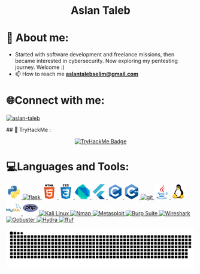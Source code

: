 
<h1 align="center"> Aslan Taleb</h1>

# 🦁 About me:


- Started with software development and freelance missions, then became interested in cybersecurity. Now exploring my pentesting journey. Welcome :)
- 📫 How to reach me **aslantalebselim@gmail.com**

# 🌐Connect with me:

<a href="https://linkedin.com/in/aslan-taleb" target="blank"><img align="center" src="https://raw.githubusercontent.com/rahuldkjain/github-profile-readme-generator/master/src/images/icons/Social/linked-in-alt.svg" alt="aslan-taleb" height="30" width="40" /></a>

</p>
## 🚩 TryHackMe :

<p align="center">
  <a href="https://tryhackme.com/p/AslaN">
    <img src="https://tryhackme-badges.s3.amazonaws.com/AslaN.png" alt="TryHackMe Badge">
  </a>
</p>

# 💻Languages and Tools:

<p align="left"><a href="https://www.python.org" target="_blank" rel="noreferrer"> <img src="https://raw.githubusercontent.com/devicons/devicon/master/icons/python/python-original.svg" alt="python" width="40" height="40"/><a href="https://flask.palletsprojects.com/" target="_blank" rel="noreferrer"> <img src="https://www.vectorlogo.zone/logos/pocoo_flask/pocoo_flask-icon.svg" alt="flask" width="40" height="40"/> </a> </a><a href="https://www.w3.org/html/" target="_blank" rel="noreferrer"> <img src="https://raw.githubusercontent.com/devicons/devicon/master/icons/html5/html5-original-wordmark.svg" alt="html5" width="40" height="40"/> </a><a href="https://www.w3schools.com/css/" target="_blank" rel="noreferrer"> <img src="https://raw.githubusercontent.com/devicons/devicon/master/icons/css3/css3-original-wordmark.svg" alt="css3" width="40" height="40"/> </a><a href="https://dart.dev" target="_blank" rel="noreferrer"> <img src="https://raw.githubusercontent.com/devicons/devicon/master/icons/dart/dart-original.svg" alt="dart" width="40" height="40"/> </a><a href="https://flutter.dev" target="_blank" rel="noreferrer"> <img src="https://raw.githubusercontent.com/devicons/devicon/master/icons/flutter/flutter-original.svg" alt="flutter" width="40" height="40"/> </a> <a href="https://www.cprogramming.com/" target="_blank" rel="noreferrer"> <img src="https://raw.githubusercontent.com/devicons/devicon/master/icons/c/c-original.svg" alt="c" width="40" height="40"/> </a> <a href="https://www.w3schools.com/cpp/" target="_blank" rel="noreferrer"> <img src="https://raw.githubusercontent.com/devicons/devicon/master/icons/cplusplus/cplusplus-original.svg" alt="cplusplus" width="40" height="40"/> </a>  <a href="https://git-scm.com/" target="_blank" rel="noreferrer"> <img src="https://www.vectorlogo.zone/logos/git-scm/git-scm-icon.svg" alt="git" width="40" height="40"/> </a>  <a href="https://www.java.com" target="_blank" rel="noreferrer"> <img src="https://raw.githubusercontent.com/devicons/devicon/master/icons/java/java-original.svg" alt="java" width="40" height="40"/> </a> <a href="https://www.linux.org/" target="_blank" rel="noreferrer"> <img src="https://raw.githubusercontent.com/devicons/devicon/master/icons/linux/linux-original.svg" alt="linux" width="40" height="40"/> </a> <a href="https://www.mysql.com/" target="_blank" rel="noreferrer"> <img src="https://raw.githubusercontent.com/devicons/devicon/master/icons/mysql/mysql-original-wordmark.svg" alt="mysql" width="40" height="40"/> </a> <a href="https://www.php.net" target="_blank" rel="noreferrer"> <img src="https://raw.githubusercontent.com/devicons/devicon/master/icons/php/php-original.svg" alt="php" width="40" height="40"/> </a>  
<a href="https://www.kali.org/" target="_blank"> 
  <img src="https://www.kali.org/images/kali-dragon-icon.svg" alt="Kali Linux" width="40" height="40"/> 
</a>
<a href="https://nmap.org/" target="_blank"> 
  <img src="https://svn.nmap.org/nmap/docs/images/nmap-logo-256x256.png" alt="Nmap" width="40" height="40"/> 
</a>
<a href="https://www.metasploit.com/" target="_blank"> 
  <img src="https://avatars.githubusercontent.com/u/2170453?s=200&v=4" alt="Metasploit" width="40" height="40"/> 
</a>
<a href="https://portswigger.net/burp" target="_blank"> 
  <img src="https://portswigger.net/content/images/icons/favicon.ico" alt="Burp Suite" width="40" height="40"/> 
</a>
<a href="https://www.wireshark.org/" target="_blank">
  <img src="https://www.wireshark.org/assets/images/ws-logo.svg" alt="Wireshark" width="40" height="40"/>
</a><a href="https://github.com/OJ/gobuster" target="_blank">
  <img src="https://avatars.githubusercontent.com/u/1324743?s=200&v=4" alt="Gobuster" width="40" height="40"/>
</a>
<a href="https://github.com/vanhauser-thc/thc-hydra" target="_blank">
  <img src="https://avatars.githubusercontent.com/u/26296056?s=200&v=4" alt="Hydra" width="40" height="40"/>
</a>
<a href="https://github.com/ffuf/ffuf" target="_blank">
  <img src="https://avatars.githubusercontent.com/u/49635819?s=200&v=4" alt="ffuf" width="40" height="40"/>
</a></p>

![Snake animation](https://github.com/Aslan-Taleb/Aslan-Taleb/blob/output/github-contribution-grid-snake.svg)

</div>
